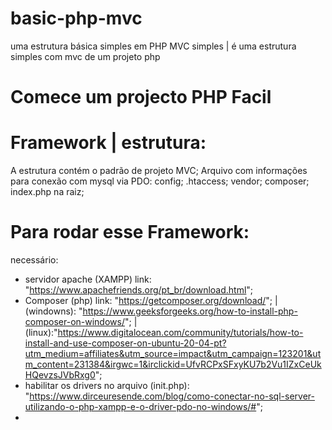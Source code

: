 # basic-php-mvc

 uma estrutura básica simples em PHP MVC simples | 
 é uma estrutura simples com mvc de um projeto php
 
# Comece um projecto PHP Facil

# Framework | estrutura:
A estrutura contém o padrão de projeto MVC;
Arquivo com informações para conexão com mysql via PDO:
config;
.htaccess;
vendor;
composer;
index.php na raiz;

# Para rodar esse Framework:
necessário:
- servidor apache (XAMPP) link: "https://www.apachefriends.org/pt_br/download.html";
- Composer (php) link: "https://getcomposer.org/download/"; | (windowns): "https://www.geeksforgeeks.org/how-to-install-php-composer-on-windows/"; | (linux):"https://www.digitalocean.com/community/tutorials/how-to-install-and-use-composer-on-ubuntu-20-04-pt?utm_medium=affiliates&utm_source=impact&utm_campaign=123201&utm_content=231384&irgwc=1&irclickid=UfvRCPxSFxyKU7b2Vu1IZxCeUkHQevzsJVbRxg0";
- habilitar os drivers no arquivo (init.php): "https://www.dirceuresende.com/blog/como-conectar-no-sql-server-utilizando-o-php-xampp-e-o-driver-pdo-no-windows/#";
- 
